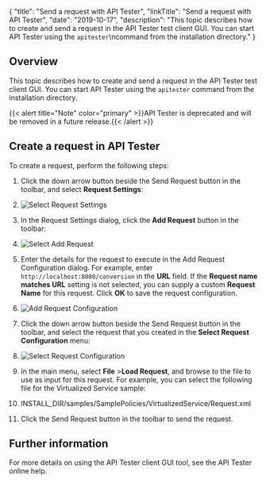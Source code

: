 {
"title": "Send a request with API Tester",
"linkTitle": "Send a request with API Tester",
"date": "2019-10-17",
"description": "This topic describes how to create and send a request in the API Tester test client GUI. You can start API Tester using the `apitester`\\ncommand from the installation directory."
}
﻿
<div id="p_sample_policies_soapbox_overview">

Overview
--------

This topic describes how to create and send a request in the API Tester test client GUI. You can start API Tester using the `apitester`
command from the installation directory.

{{< alert title="Note" color="primary" >}}API Tester is deprecated and will be removed in a future release.{{< /alert >}}

</div>

<div id="p_sample_policies_soapbox_create">

Create a request in API Tester
------------------------------

To create a request, perform the following steps:

1.  Click the down arrow button beside the Send Request button in the toolbar, and select **Request Settings**:
2.  ![Select Request Settings](/Images/docbook/images/samples/soapbox_create_request.gif)
3.  In the Request Settings
    dialog, click the **Add Request**
    button in the toolbar:
4.  ![Select Add Request](/Images/docbook/images/samples/soapbox_add_request.gif)
5.  Enter the details for the request to execute in the Add Request Configuration
    dialog. For example, enter `http://localhost:8080/conversion` in the **URL** field. If the **Request name matches URL**
    setting is not selected, you can supply a custom **Request Name**
    for this request. Click **OK**
    to save the request configuration.
6.  ![Add Request Configuration](/Images/docbook/images/samples/soapbox_add_request_dialog.gif)
7.  Click the down arrow button beside the Send Request button in the toolbar, and select the request that you created in the **Select Request Configuration**
    menu:
8.  ![Select Request Configuration](/Images/docbook/images/samples/soapbox_select_request.gif)
9.  In the main menu, select **File** >**Load Request**, and browse to the file to use as input for this request. For example, you can select the following file for the Virtualized Service sample:
10. INSTALL_DIR/samples/SamplePolicies/VirtualizedService/Request.xml

11. Click the Send Request button in the toolbar to send the request.

</div>

<div id="p_sample_policies_soapbox_further_info">

Further information
-------------------

For more details on using the API Tester client GUI tool, see the API Tester online help.

</div>
